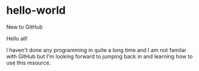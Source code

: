 # hello-world
New to GitHub

Hello all!

I haven't done any programming in quite a long time and I am not familar with GitHub but I'm looking forward to jumping back in and learning how to use this resource.
